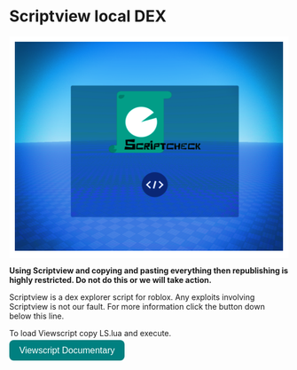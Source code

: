 # Scriptview local DEX


<div style="background:white; display:inline-block; padding:10px;">
  <img src="TN.png" alt="Scriptview Logo">
</div>


__Using Scriptview and copying and pasting everything then republishing is highly restricted. Do not do this or we will take action.__

Scriptview is a dex explorer script for roblox. Any exploits involving Scriptview is not our fault. For more information click the button down below this line.

To load Viewscript copy LS.lua and execute.

<a href="https://docs.google.com/document/d/1mEHrmc_s5H8VJA9i2nJWxkuXF6WlqIyE-dqz3YlZk8k/edit?tab=t.0" target="_blank" style="
  background-color: teal;
  color: white;
  font-size: 16px;
  padding: 10px 18px;
  border-radius: 8px;
  text-decoration: none;
  font-family: sans-serif;
">
  Viewscript Documentary
</a>


